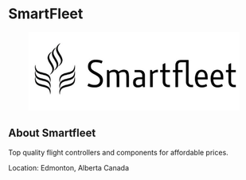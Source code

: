 # SmartFleet

<figure><img src="../../.gitbook/assets/1760634429043.jpeg" alt=""><figcaption></figcaption></figure>

## About Smartfleet

Top quality flight controllers and components for affordable prices.

Location: Edmonton, Alberta Canada

###



#### &#xD; &#xD;&#xD;




